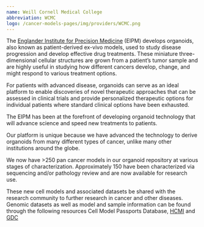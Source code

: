 ```yaml
---
name: Weill Cornell Medical College
abbreviation: WCMC
logo: /cancer-models-pages/img/providers/WCMC.png
---
```


The [Englander Institute for Precision Medicine](https://eipm.weill.cornell.edu/) (EIPM) develops organoids, also known as patient-derived ex-vivo models, used to study disease progression and develop effective drug treatments. These miniature three-dimensional cellular structures are grown from a patient’s tumor sample and are highly useful in studying how different cancers develop, change, and might respond to various treatment options.

For patients with advanced disease, organoids can serve as an ideal platform to enable discoveries of novel therapeutic approaches that can be assessed in clinical trials and provide personalized therapeutic options for individual patients where standard clinical options have been exhausted.

The EIPM has been at the forefront of developing organoid technology that will advance science and speed new treatments to patients.

Our platform is unique because we have advanced the technology to derive organoids from many different types of cancer, unlike many other institutions around the globe. 

We now have >250 pan cancer models in our organoid repository at various stages of characterization. Approximately 150 have been characterized via sequencing and/or pathology review and are now available for research use.

These new cell models and associated datasets be shared with the research community to further research in cancer and other diseases. Genomic datasets as well as model and sample information can be found through the following resources Cell Model Passports Database, [HCMI](https://hcmi-searchable-catalog.nci.nih.gov/) and [GDC](https://portal.gdc.cancer.gov/)
